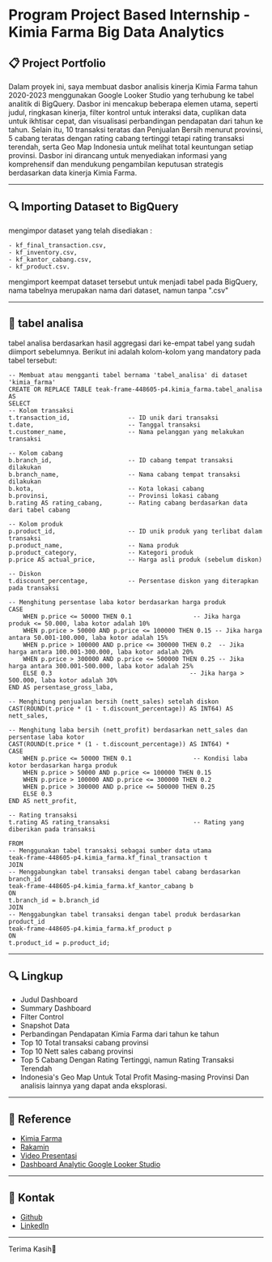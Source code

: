 # Program Project Based Internship - Kimia Farma Big Data Analytics

## 📋 **Project Portfolio** 
Dalam proyek ini, saya membuat dasbor analisis kinerja Kimia Farma tahun 2020-2023 menggunakan Google Looker Studio yang terhubung ke tabel analitik di BigQuery. Dasbor ini mencakup beberapa elemen utama, seperti judul, ringkasan kinerja, filter kontrol untuk interaksi data, cuplikan data untuk ikhtisar cepat, dan visualisasi perbandingan pendapatan dari tahun ke tahun. Selain itu, 10 transaksi teratas dan Penjualan Bersih menurut provinsi, 5 cabang teratas dengan rating cabang tertinggi tetapi rating transaksi terendah, serta Geo Map Indonesia untuk melihat total keuntungan setiap provinsi. Dasbor ini dirancang untuk menyediakan informasi yang komprehensif dan mendukung pengambilan keputusan strategis berdasarkan data kinerja Kimia Farma.

---

## 🔍 **Importing Dataset to BigQuery**
mengimpor dataset yang telah disediakan : 

	- kf_final_transaction.csv,
	- kf_inventory.csv,
	- kf_kantor_cabang.csv,
	- kf_product.csv.
 
mengimport keempat dataset tersebut untuk
menjadi tabel pada BigQuery, nama tabelnya merupakan nama
dari dataset, namun tanpa ".csv"

---

## 📌 **tabel analisa**
tabel analisa berdasarkan hasil aggregasi dari ke-empat tabel yang sudah diimport sebelumnya. Berikut ini adalah kolom-kolom yang mandatory pada tabel tersebut:

	-- Membuat atau mengganti tabel bernama 'tabel_analisa' di dataset 'kimia_farma'
	CREATE OR REPLACE TABLE teak-frame-448605-p4.kimia_farma.tabel_analisa AS
	SELECT 
    -- Kolom transaksi
    t.transaction_id,                -- ID unik dari transaksi
    t.date,                          -- Tanggal transaksi
    t.customer_name,                 -- Nama pelanggan yang melakukan transaksi

    -- Kolom cabang
    b.branch_id,                     -- ID cabang tempat transaksi dilakukan
    b.branch_name,                   -- Nama cabang tempat transaksi dilakukan
    b.kota,                          -- Kota lokasi cabang
    b.provinsi,                      -- Provinsi lokasi cabang
    b.rating AS rating_cabang,       -- Rating cabang berdasarkan data dari tabel cabang

    -- Kolom produk
    p.product_id,                    -- ID unik produk yang terlibat dalam transaksi
    p.product_name,                  -- Nama produk
    p.product_category,              -- Kategori produk
    p.price AS actual_price,         -- Harga asli produk (sebelum diskon)

    -- Diskon
    t.discount_percentage,           -- Persentase diskon yang diterapkan pada transaksi

    -- Menghitung persentase laba kotor berdasarkan harga produk
    CASE 
        WHEN p.price <= 50000 THEN 0.1                 -- Jika harga produk <= 50.000, laba kotor adalah 10%
        WHEN p.price > 50000 AND p.price <= 100000 THEN 0.15 -- Jika harga antara 50.001-100.000, laba kotor adalah 15%
        WHEN p.price > 100000 AND p.price <= 300000 THEN 0.2  -- Jika harga antara 100.001-300.000, laba kotor adalah 20%
        WHEN p.price > 300000 AND p.price <= 500000 THEN 0.25 -- Jika harga antara 300.001-500.000, laba kotor adalah 25%
        ELSE 0.3                                      -- Jika harga > 500.000, laba kotor adalah 30%
    END AS persentase_gross_laba,

    -- Menghitung penjualan bersih (nett_sales) setelah diskon
    CAST(ROUND(t.price * (1 - t.discount_percentage)) AS INT64) AS nett_sales,

    -- Menghitung laba bersih (nett_profit) berdasarkan nett_sales dan persentase laba kotor
    CAST(ROUND(t.price * (1 - t.discount_percentage)) AS INT64) * 
    CASE
        WHEN p.price <= 50000 THEN 0.1                 -- Kondisi laba kotor berdasarkan harga produk
        WHEN p.price > 50000 AND p.price <= 100000 THEN 0.15
        WHEN p.price > 100000 AND p.price <= 300000 THEN 0.2
        WHEN p.price > 300000 AND p.price <= 500000 THEN 0.25
        ELSE 0.3
    END AS nett_profit,

    -- Rating transaksi
    t.rating AS rating_transaksi                       -- Rating yang diberikan pada transaksi

	FROM
    -- Menggunakan tabel transaksi sebagai sumber data utama
    teak-frame-448605-p4.kimia_farma.kf_final_transaction t
	JOIN
    -- Menggabungkan tabel transaksi dengan tabel cabang berdasarkan branch_id
    teak-frame-448605-p4.kimia_farma.kf_kantor_cabang b
	ON
    t.branch_id = b.branch_id
	JOIN
    -- Menggabungkan tabel transaksi dengan tabel produk berdasarkan product_id
    teak-frame-448605-p4.kimia_farma.kf_product p
	ON
    t.product_id = p.product_id;

---

## 🔍 **Lingkup**
- Judul Dashboard
- Summary Dashboard
- Filter Control
- Snapshot Data
- Perbandingan Pendapatan Kimia Farma dari tahun ke tahun
- Top 10 Total transaksi cabang provinsi
- Top 10 Nett sales cabang provinsi
- Top 5 Cabang Dengan Rating Tertinggi, namun Rating Transaksi Terendah
- Indonesia's Geo Map Untuk Total Profit Masing-masing Provinsi Dan analisis lainnya yang dapat anda eksplorasi.

---

## 🔗 **Reference**
 - [Kimia Farma](https://www.kimiafarma.co.id/)
 - [Rakamin](https://www.rakamin.com/virtual-internship-experience/kimiafarma-big-data-analytics-virtual-internship-program)
 - [Video Presentasi](https://www.youtube.com/watch?v=-YhiBNG6Lz8)
 - [Dashboard Analytic Google Looker Studio](https://lookerstudio.google.com/reporting/22984c16-285a-4a42-9539-fd98e1739496)

---

## 📧 **Kontak**
 - [Github](https://github.com/Putra-Wijaya)
 - [LinkedIn](https://www.linkedin.com/in/putra-wijaya-b5b8a41a7/)

---
Terima Kasih🙏



